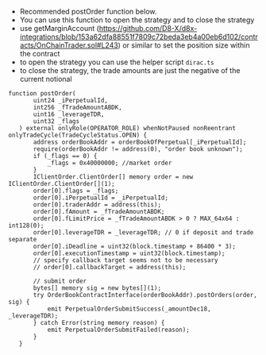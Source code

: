  - Recommended postOrder function below.
 - You can use this function to open the strategy and to close the strategy
 - use getMarginAccount (https://github.com/D8-X/d8x-integrations/blob/153a62dfa88551f7809c72beda3eb4a00eb6d102/contracts/OnChainTrader.sol#L243) or similar
  to set the position size within the contract
 - to open the strategy you can use the helper script `dirac.ts` 
 - to close the strategy, the trade amounts are just the negative of the current notional

 ```
 function postOrder(
        uint24 _iPerpetualId,
        int256 _fTradeAmountABDK,
        uint16 _leverageTDR,
        uint32 _flags
    ) external onlyRole(OPERATOR_ROLE) whenNotPaused nonReentrant onlyTradeCycle(TradeCycleStatus.OPEN) {
        address orderBookAddr = orderBookOfPerpetual[_iPerpetualId];
        require(orderBookAddr != address(0), "order book unknown");
        if (_flags == 0) {
            _flags = 0x40000000; //market order
        }
        IClientOrder.ClientOrder[] memory order = new IClientOrder.ClientOrder[](1);
        order[0].flags = _flags;
        order[0].iPerpetualId = _iPerpetualId;
        order[0].traderAddr = address(this);
        order[0].fAmount = _fTradeAmountABDK;
        order[0].fLimitPrice = _fTradeAmountABDK > 0 ? MAX_64x64 : int128(0);
        order[0].leverageTDR = _leverageTDR; // 0 if deposit and trade separate
        order[0].iDeadline = uint32(block.timestamp + 86400 * 3);
        order[0].executionTimestamp = uint32(block.timestamp);
        // specify callback target seems not to be necessary
        // order[0].callbackTarget = address(this);

        // submit order
        bytes[] memory sig = new bytes[](1);
        try OrderBookContractInterface(orderBookAddr).postOrders(order, sig) {
            emit PerpetualOrderSubmitSuccess(_amountDec18, _leverageTDR);
        } catch Error(string memory reason) {
            emit PerpetualOrderSubmitFailed(reason);
        }
    }
```

